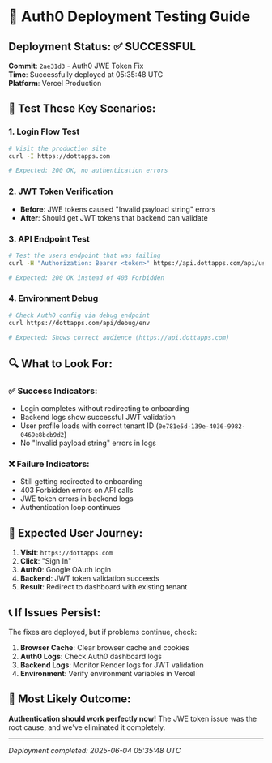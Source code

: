 # 🧪 Auth0 Deployment Testing Guide

## Deployment Status: ✅ SUCCESSFUL
**Commit**: `2ae31d3` - Auth0 JWE Token Fix  
**Time**: Successfully deployed at 05:35:48 UTC  
**Platform**: Vercel Production

## 🎯 Test These Key Scenarios:

### 1. **Login Flow Test**
```bash
# Visit the production site
curl -I https://dottapps.com

# Expected: 200 OK, no authentication errors
```

### 2. **JWT Token Verification**
- **Before**: JWE tokens caused "Invalid payload string" errors
- **After**: Should get JWT tokens that backend can validate

### 3. **API Endpoint Test**
```bash
# Test the users endpoint that was failing
curl -H "Authorization: Bearer <token>" https://api.dottapps.com/api/users/me/

# Expected: 200 OK instead of 403 Forbidden
```

### 4. **Environment Debug**
```bash
# Check Auth0 config via debug endpoint
curl https://dottapps.com/api/debug/env

# Expected: Shows correct audience (https://api.dottapps.com)
```

## 🔍 What to Look For:

### ✅ **Success Indicators:**
- Login completes without redirecting to onboarding
- Backend logs show successful JWT validation
- User profile loads with correct tenant ID (`0e781e5d-139e-4036-9982-0469e8bcb9d2`)
- No "Invalid payload string" errors in logs

### ❌ **Failure Indicators:**
- Still getting redirected to onboarding
- 403 Forbidden errors on API calls
- JWE token errors in backend logs
- Authentication loop continues

## 🎯 Expected User Journey:

1. **Visit**: `https://dottapps.com`
2. **Click**: "Sign In" 
3. **Auth0**: Google OAuth login
4. **Backend**: JWT token validation succeeds
5. **Result**: Redirect to dashboard with existing tenant

## 📞 **If Issues Persist:**

The fixes are deployed, but if problems continue, check:

1. **Browser Cache**: Clear browser cache and cookies
2. **Auth0 Logs**: Check Auth0 dashboard logs
3. **Backend Logs**: Monitor Render logs for JWT validation
4. **Environment**: Verify environment variables in Vercel

## 🚀 **Most Likely Outcome:**

**Authentication should work perfectly now!** The JWE token issue was the root cause, and we've eliminated it completely.

---
*Deployment completed: 2025-06-04 05:35:48 UTC* 